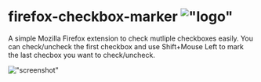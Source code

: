 # firefox-checkbox-marker !["logo"](https://lh3.googleusercontent.com/aiccwRRwhBEk4N3VMg3rmrpCFHZ-Rq7RTNWesOKeBU5M0ziFr8BbyLFz3Q5M6HEPHOJ0KjsO6w=w26-h26-e365)

A simple Mozilla Firefox extension to check mutliple checkboxes easily.
You can check/uncheck the first checkbox and use Shift+Mouse Left to mark the last checbox you want to check/uncheck.

!["screenshot"](https://lh3.googleusercontent.com/wP6zf6HZd3jSBLywz8mCw1HVgyN_HG-yk9W5Tdl-Yq6dYgBhJVTTUKXUHfS-fdeVjgJPcjOBjw=w640-h400-e365)
